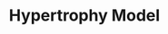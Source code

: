 ---
annotations:
- type: Pathway Ontology
  value: hypertrophic cardiomyopathy pathway
authors:
- MaintBot
- Jmelius
description: ''
last-edited: 2016-08-12
organisms:
- Canis familiaris
redirect_from:
- /index.php/Pathway:WP1100
- /instance/WP1100
schema-jsonld:
- '@context': https://schema.org/
  '@id': https://wikipathways.github.io/pathways/WP1100.html
  '@type': Dataset
  creator:
    '@type': Organization
    name: WikiPathways
  description: ''
  keywords:
  - IL18
  - WDR1
  - ATF3
  - IFRD1
  - JUND
  - EIF4E
  - MYOG
  - HBEGF
  - MINOR
  - MSTN
  - EIF4EBP1
  - NR4A3
  - CYR61
  - ANKRD1
  - IFNG
  - DUSP14
  - IL1R1
  - ADAM10
  - VEGFA
  - '?'
  - ZEB1
  - IL1A
  license: CC0
  name: Hypertrophy Model
seo: CreativeWork
title: Hypertrophy Model
wpid: WP1100
---